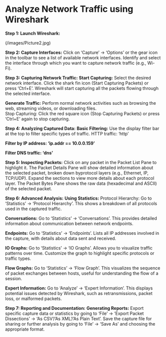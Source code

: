 # Analyze Network Traffic using Wireshark
              
**Step 1: Launch Wireshark:**

 (/images/Picture2.jpg)
 
**Step 2: Capture Interfaces:**
Click on ‘Capture’ -> ‘Options’ or the gear icon in the toolbar to see a list of available network interfaces.
Identify and select the interface through which you want to capture network traffic (e.g., Wi-Fi).
 


**Step 3: Capturing Network Traffic:**
**Start Capturing:**
Select the desired network interface.
Click the shark fin icon (Start Capturing Packets) or press ‘Ctrl+E’.
Wireshark will start capturing all the packets flowing through the selected interface.
 
**Generate Traffic:**
Perform normal network activities such as browsing the web, streaming videos, or downloading files.  
 Stop Capturing:
 Click the red square icon (Stop Capturing Packets) or press ‘Ctrl+E’ again to stop capturing.
 
**Step 4: Analyzing Captured Data:**
**Basic Filtering:**
Use the display filter bar at the top to filter specific types of traffic.
    HTTP traffic: ‘http’
 


**Filter by IP address: ‘ip.addr == 10.0.0.159’**
 

**Filter DNS traffic: ‘dns’**
 




**Step 5: Inspecting Packets:**
Click on any packet in the Packet List Pane to highlight it.
The Packet Details Pane will show detailed information about the selected packet, broken down byprotocol layers (e.g., Ethernet, IP, TCP/UDP).
Expand the sections to view more details about each protocol layer.
The Packet Bytes Pane shows the raw data (hexadecimal and ASCII) of the selected packet.
 

 


**Step 6: Advanced Analysis:**
**Using Statistics:**
   Protocol Hierarchy:
    Go to ‘Statistics’ -> ‘Protocol Hierarchy’.
This shows a breakdown of all protocols used in the captured traffic.
 

 


**Conversations:**
   Go to ‘Statistics’ -> ‘Conversations’.
This provides detailed information about communication between network endpoints.
 

**Endpoints:**
      Go to ‘Statistics’ -> ‘Endpoints’.
 Lists all IP addresses involved in the capture, with details about data sent and received.
 
   
**IO Graphs:**
     Go to ‘Statistics’ -> ‘IO Graphs’.
Allows you to visualize traffic patterns over time. Customize the graph to highlight specific protocols or traffic types.
 
**Flow Graphs:**
    Go to ‘Statistics’ -> ‘Flow Graph’.
 This visualizes the sequence of packet exchanges between hosts, useful for understanding the flow of a session.
 

 

**Expert Information:**
   Go to ‘Analyze’ -> ‘Expert Information’.
This displays potential issues detected by Wireshark, such as retransmissions, packet loss, or malformed packets.
 


**Step 7: Reporting and Documentation:**
**Generating Reports:**
Export specific capture data or statistics by going to ‘File’ -> ‘Export Packet Dissections’ -> ‘As CSV’/’As XML’/’As Plain Text’.
Save the capture file for sharing or further analysis by going to ‘File’ -> ‘Save As’ and choosing the appropriate format.
 

 

